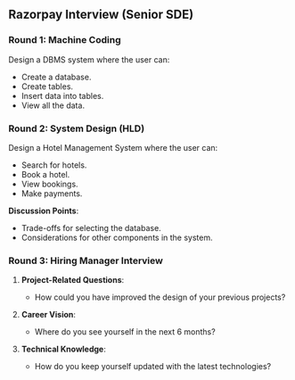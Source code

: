 ## Razorpay Interview (Senior SDE)

### Round 1: Machine Coding

Design a DBMS system where the user can:
- Create a database.
- Create tables.
- Insert data into tables.
- View all the data.

### Round 2: System Design (HLD)

Design a Hotel Management System where the user can:
- Search for hotels.
- Book a hotel.
- View bookings.
- Make payments.

**Discussion Points**:
- Trade-offs for selecting the database.
- Considerations for other components in the system.

### Round 3: Hiring Manager Interview

1. **Project-Related Questions**:
   - How could you have improved the design of your previous projects?
   
2. **Career Vision**:
   - Where do you see yourself in the next 6 months?
   
3. **Technical Knowledge**:
   - How do you keep yourself updated with the latest technologies?
